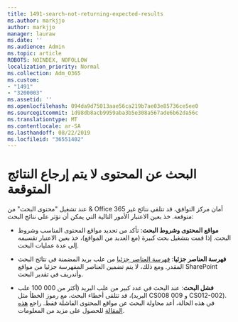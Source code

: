 ```yaml
---
title: 1491-search-not-returning-expected-results
ms.author: markjjo
author: markjjo
manager: lauraw
ms.date: ''
ms.audience: Admin
ms.topic: article
ROBOTS: NOINDEX, NOFOLLOW
localization_priority: Normal
ms.collection: Adm_O365
ms.custom:
- "1491"
- "3200003"
ms.assetid: ''
ms.openlocfilehash: 094da9d75013aae56ca219b7ae03e85736ce5ee0
ms.sourcegitcommit: 1d98db8acb9959aba3b5e308a567ade6b62da56c
ms.translationtype: MT
ms.contentlocale: ar-SA
ms.lasthandoff: 08/22/2019
ms.locfileid: "36551402"
---
```

# <a name="content-search-not-returning-expected-results"></a>البحث عن المحتوى لا يتم إرجاع النتائج المتوقعة

عند تشغيل "محتوى البحث" من & Office 365 أمان مركز التوافق، قد تتلقى نتائج غير متوقعة. خذ بعين الاعتبار الأمور التالية التي يمكن أن تؤثر على نتائج البحث:

- **مواقع المحتوى وشروط البحث**: تأكد من تحديد مواقع المحتوى المناسب وشروط البحث. إذا قمت بتشغيل بحث كبيرة (مع العديد من المواقع)، خذ بعين الاعتبار تقسيمه إلى عدة عمليات البحث.

- **فهرسة العناصر جزئيا**: [فهرسة العناصر جزئيا](https://docs.microsoft.com/office365/securitycompliance/partially-indexed-items-in-content-search) من علب بريد المضمنة في نتائج البحث المقدر. ومع ذلك، لا يتم تضمين العناصر المفهرسة جزئيا من مواقع SharePoint وأندريف في تقدير البحث.

- **فشل البحث**: عند البحث في عدد كبير من علب البريد (أكثر من 000 100 علب البريد)، قد تتلقى أخطاء البحث، مع رموز الخطأ مثل CS008 009 و CS012-002). في هذه الحالة، أعد محاولة البحث عن مواقع المحتوى الفاشلة فقط. راجع [هذه المقالة](https://docs.microsoft.com/office365/securitycompliance/retry-failed-content-search) للحصول على مزيد من المعلومات.
